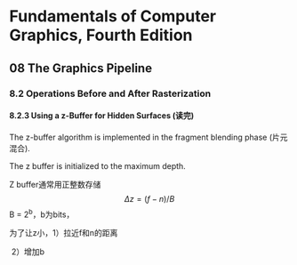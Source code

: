 # Fundamentals of Computer Graphics, Fourth Edition

## 08	The Graphics Pipeline

### 8.2	Operations Before and After Rasterization

#### 8.2.3	Using a z-Buffer for Hidden Surfaces (读完)

The z-buffer algorithm is implemented in the fragment blending phase (片元混合).

The z buffer is initialized to the maximum depth.

Z buffer通常用正整数存储
$$
\Delta z = (f - n) / B
$$
B = 2<sup>b</sup>，b为bits，

为了让z小，1）拉近f和n的距离

​					 2）增加b
